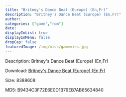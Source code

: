 ```yaml
---
title: "Britney's Dance Beat (Europe) (En,Fr)"
description: "Britney's Dance Beat (Europe) (En,Fr)"
author: 
categories: ["game","rom"]
date: 
displayInList: true
displayInMenu: false
dropCap: false
featuredImage: /img/miss/gamemiss.jpg
---
```


Description: Britney's Dance Beat (Europe) (En,Fr)

Download: <a style="text-decoration:underline;" href="https://mega.nz/#!jLAiSIiT!aJPrfFbeJAkP4NQpXe2neTChxHvOwQ5vxboDKLMGMmA" target = "_blank" rel = "nofollow" > Britney's Dance Beat (Europe) (En,Fr)</a>

Size: 8388608

MD5: B9434C3F72E6E0D1B79EB7AB65634840

